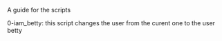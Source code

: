 A guide for the scripts

0-iam_betty: this script changes the user from the curent one to the user betty
